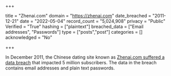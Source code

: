 +++

title = "Zhenai.com"
domain = "https://zhenai.com"
date_breached = "2011-12-21"
date = "2022-05-04"
record_count = "5,024,908"
privacy = "Public"
Verified = "True"
hashing = ["plaintext"]
breached_data = ["Email addresses", "Passwords"]
type = ["posts","post"]
categories = []
acknowledged = "No"


+++


In December 2011, the Chinese dating site known as <a href="http://nic.xjtu.edu.cn/info/1018/1909.htm" target="_blank" rel="noopener">Zhenai.com suffered a data breach</a> that impacted 5 million subscribers. The data in the breach contains email addresses and plain text passwords.


